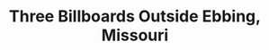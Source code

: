 ---
title: "Three Billboards Outside Ebbing, Missouri"

year: 2017

director: "Martin McDonagh"

summary: "Unimpressed with the police's handling of a case, a woman posts their progress on billboards"

comment: "Do you know when you watch a movie and it could have been terrible, but constantly surprises you with being really good?"

image: "https://media.giphy.com/media/xT1TU2yS6p2bKyqJNu/giphy.gif"

imdb: "https://www.imdb.com/title/tt5027774/"

quotes:
  - "Y'know what I was thinking about today? I was thinking 'bout those street gangs they had down in Los Angeles, those Crips and those Bloods? I was thinking about that buncha new laws they came up with, in the 1980's I think it was, to combat those street-gangs, those Crips and those Bloods. And, if I remember rightly, the gist of what those new laws were saying was if you join one of these gangs, and you're running with 'em, and down the block one night, unbeknownst to you, one of your fellow Crips, or your fellow Bloods, shoot up a place, or stab a guy, well then, even though you didn't know nothing about it, and even though you may've just been standing on a streetcorner minding your own business, what these new laws said was you're still culpable. You're still culpable, by the very act of joining those Crips, or those Bloods, in the first place. Which got me thinking, Father, that whole type of situation is kinda like your Church boys, ain't it? You've got your colors, you've got your clubhouse, you're, for want of a better word, a gang. And if you're upstairs smoking a pipe and reading a bible while one of your fellow gang members is downstairs fucking an altar boy then, Father, just like those Crips, and just like those Bloods, you're culpable. Cos you joined the gang, man. And I don't care if you never did shit or you never saw shit or you never heard shit. You joined the gang. You're culpable. And when a person is culpable to altar-boy-fucking, or any kinda boy-fucking, I know you guys didn't really narrow that down, then they kinda forfeit the right to come into my house and say anything about me, or my life, or my daughter, or my billboards. So, why don't you just finish your tea there, Father, and get the fuck outta my kitchen."
---